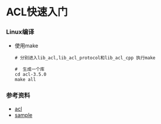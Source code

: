# ACL快速入门

### Linux编译
+ 使用make
  ```
  # 分别进入lib_acl,lib_acl_protocol和lib_acl_cpp 执行make

  #  生成一个库
  cd acl-3.5.0 
  make all
  ```

### 参考资料
+ [acl](https://github.com/acl-dev/acl)
+ [sample](https://github.com/acl-dev/acl/blob/master/SAMPLES.md)